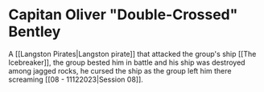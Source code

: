 # Capitan Oliver "Double-Crossed" Bentley
A [[Langston Pirates|Langston pirate]] that attacked the group's ship [[The Icebreaker]], the group bested him in battle and his ship was destroyed among jagged rocks, he cursed the ship as the group left him there screaming [[08 - 11122023|Session 08]].
